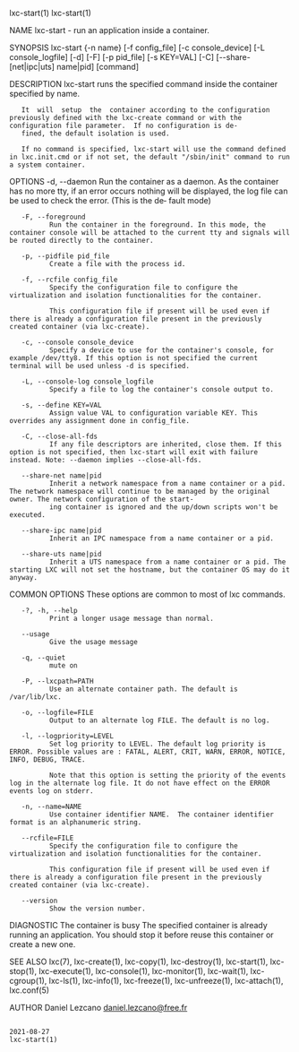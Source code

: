 lxc-start(1)                                                                                                                                                                  lxc-start(1)

NAME
       lxc-start - run an application inside a container.

SYNOPSIS
       lxc-start {-n name} [-f config_file] [-c console_device] [-L console_logfile] [-d] [-F] [-p pid_file] [-s KEY=VAL] [-C] [--share-[net|ipc|uts] name|pid] [command]

DESCRIPTION
       lxc-start runs the specified command inside the container specified by name.

       It  will  setup  the  container according to the configuration previously defined with the lxc-create command or with the configuration file parameter.  If no configuration is de‐
       fined, the default isolation is used.

       If no command is specified, lxc-start will use the command defined in lxc.init.cmd or if not set, the default "/sbin/init" command to run a system container.

OPTIONS
       -d, --daemon
              Run the container as a daemon. As the container has no more tty, if an error occurs nothing will be displayed, the log file can be used to check the error. (This is the de‐
              fault mode)

       -F, --foreground
              Run the container in the foreground. In this mode, the container console will be attached to the current tty and signals will be routed directly to the container.

       -p, --pidfile pid_file
              Create a file with the process id.

       -f, --rcfile config_file
              Specify the configuration file to configure the virtualization and isolation functionalities for the container.

              This configuration file if present will be used even if there is already a configuration file present in the previously created container (via lxc-create).

       -c, --console console_device
              Specify a device to use for the container's console, for example /dev/tty8. If this option is not specified the current terminal will be used unless -d is specified.

       -L, --console-log console_logfile
              Specify a file to log the container's console output to.

       -s, --define KEY=VAL
              Assign value VAL to configuration variable KEY. This overrides any assignment done in config_file.

       -C, --close-all-fds
              If any file descriptors are inherited, close them. If this option is not specified, then lxc-start will exit with failure instead. Note: --daemon implies --close-all-fds.

       --share-net name|pid
              Inherit a network namespace from a name container or a pid. The network namespace will continue to be managed by the original owner. The network configuration of the start‐
              ing container is ignored and the up/down scripts won't be executed.

       --share-ipc name|pid
              Inherit an IPC namespace from a name container or a pid.

       --share-uts name|pid
              Inherit a UTS namespace from a name container or a pid. The starting LXC will not set the hostname, but the container OS may do it anyway.

COMMON OPTIONS
       These options are common to most of lxc commands.

       -?, -h, --help
              Print a longer usage message than normal.

       --usage
              Give the usage message

       -q, --quiet
              mute on

       -P, --lxcpath=PATH
              Use an alternate container path. The default is /var/lib/lxc.

       -o, --logfile=FILE
              Output to an alternate log FILE. The default is no log.

       -l, --logpriority=LEVEL
              Set log priority to LEVEL. The default log priority is ERROR. Possible values are : FATAL, ALERT, CRIT, WARN, ERROR, NOTICE, INFO, DEBUG, TRACE.

              Note that this option is setting the priority of the events log in the alternate log file. It do not have effect on the ERROR events log on stderr.

       -n, --name=NAME
              Use container identifier NAME.  The container identifier format is an alphanumeric string.

       --rcfile=FILE
              Specify the configuration file to configure the virtualization and isolation functionalities for the container.

              This configuration file if present will be used even if there is already a configuration file present in the previously created container (via lxc-create).

       --version
              Show the version number.

DIAGNOSTIC
       The container is busy
              The specified container is already running an application. You should stop it before reuse this container or create a new one.

SEE ALSO
       lxc(7), lxc-create(1), lxc-copy(1), lxc-destroy(1), lxc-start(1), lxc-stop(1), lxc-execute(1), lxc-console(1), lxc-monitor(1), lxc-wait(1), lxc-cgroup(1), lxc-ls(1),  lxc-info(1),
       lxc-freeze(1), lxc-unfreeze(1), lxc-attach(1), lxc.conf(5)

AUTHOR
       Daniel Lezcano <daniel.lezcano@free.fr>

                                                                                        2021-08-27                                                                            lxc-start(1)
